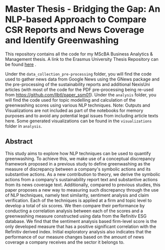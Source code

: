 # Master Thesis - Bridging the Gap: An NLP-based Approach to Compare CSR Reports and News Coverage and Identify Greenwashing
This repository contains all the code for my MScBA Business Analytics & Management thesis. A link to the Erasmus University Thesis Repository can be found [here](https://thesis.eur.nl/pub/71845) . 

Under the `data_collection_pre-processing` folder, you will find the code used to gather news data from Google News using the GNews package and the pre-processing of the sustainability reports and additional NexisUni articles (with most of the code for the PDF pre-processing being re-used from https://github.com/llbtl/paper_ssm01).
Under the `analysis` folder, you will find the code used for topic modelling and calculation of the greenwashing scores using various NLP techniques. Note: Outputs and Visualizations are not included as part of the notebooks for memory purposes and to avoid any potential legal issues from including article texts here. Some generated visualizations can be found in the `visualizations` folder in `analysis`. 

## Abstract
This study aims to explore how NLP techniques can be used to quantify greenwashing. To achieve this, we make use of a conceptual discrepancy framework proposed in a previous study to define greenwashing as the measure of discrepancy between a company's symbolic actions and its substantive actions. As a new contribution to theory, we derive the symbolic actions from a company's sustainability report text and substantive actions from its news coverage text. Additionally, compared to previous studies, this paper proposes a new way to measuring such discrepancy through the use of NLP techniques, namely text similarity, sentiment analysis and claim verification. Each of the techniques is applied at a firm and topic level to develop a total of six scores. We then compare their performance by conducting a correlation analysis between each of the scores and a greenwashing measure constructed using data from the Refinitiv ESG database. We find that the sentiment analysis based firm-level score is the only developed measure that has a positive significant correlation with the Refinitiv derived index. Initial exploratory analysis also indicates that the performance of our measure changes based on the amount of news coverage a company receives and the sector it belongs to. 

